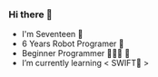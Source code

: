### Hi there 👋
-  I'm Seventeen 👀
-  6 Years Robot Programer 🤖
-  Beginner Programmer 👩🏻‍💻 📱
-  I’m currently learning < SWIFT🍎 >

<!--
**BatoolAliHu/BatoolaliHu** is a ✨ _special_ ✨ repository because its `README.md` (this file) appears on your GitHub profile.

Here are some ideas to get you started:

- 🔭 I’m currently working on ...
- 🌱 I’m currently learning ...
- 👯 I’m looking to collaborate on ...
- 🤔 I’m looking for help with ...
- 💬 Ask me about ...
- 📫 How to reach me: ...
- 😄 Pronouns: ...
- ⚡ Fun fact: ...
-->
